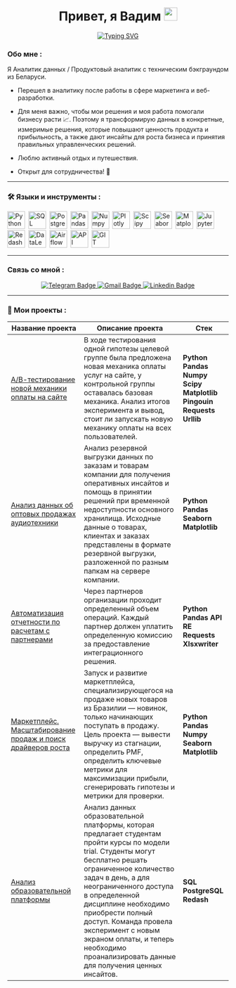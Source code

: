 <div align='center'>
<h1>
 Привет, я Вадим
  <img src="https://media.giphy.com/media/hvRJCLFzcasrR4ia7z/giphy.gif" width="30px"/>
</h1>
  
[![Typing SVG](https://readme-typing-svg.herokuapp.com?font=Montserrat&size=28&pause=10&color=FFFFFF&width=360&height=48&lines=Аналитик+данных+%F0%9F%94%A5;Продуктовый+аналитик+%F0%9F%94%A5)](https://git.io/typing-svg)
</div>

### Обо мне :
Я Аналитик данных / Продуктовый аналитик с техническим бэкграундом из Беларуси.

- Перешел в аналитику после работы в сфере маркетинга и веб-разработки.

- Для меня важно, чтобы мои решения и моя работа помогали бизнесу расти :chart_with_upwards_trend:. Поэтому я трансформирую данных в конкретные, измеримые решения, которые повышают ценность продукта и прибыльность, а также дают инсайты для роста бизнеса и принятия правильных управленческих решений.

- Люблю активный отдых и путешествия.

- Открыт для сотрудничества! :rocket:
<hr>

### 🛠️ Языки и инструменты : 
<div>
  <img src="https://img.shields.io/badge/python-white?logo=python&style=for-the-badge" title="Python" alt="Python" height="40"/>&nbsp;
  <img src="https://img.shields.io/badge/-SQL-00A4EF?style=for-the-badge&logo=SQL" title="SQL" alt="SQL" height="40"/>&nbsp;
  <img src="https://img.shields.io/badge/PostgreSQL-white?logo=PostgreSQL&s&style=for-the-badge" title="PostgreSQL" alt="PostgreSQL" height="40"/>&nbsp;
  <img src="https://img.shields.io/badge/pandas-white?logo=pandas&logoColor=blue&style=for-the-badge" title="Pandas" alt="Pandas" height="40"/>&nbsp;
  <img src="https://img.shields.io/badge/numpy-white?logo=numpy&logoColor=blue&style=for-the-badge" title="Numpy" alt="Numpy" height="40"/>&nbsp;
  <img src="https://img.shields.io/badge/plotly-white?logo=plotly&logoColor=blue&style=for-the-badge" title="Plotly" alt="Plotly" height="40"/>&nbsp;
  <img src="https://img.shields.io/badge/Scipy-white?logo=Scipy&logoColor=black&style=for-the-badge" title="Scipy" alt="Scipy" height="40"/>&nbsp;
  <img src="https://img.shields.io/badge/Seaborn-white?logo=Seaborn&logoColor=black&style=for-the-badge" title="Seaborn" alt="Seaborn" height="40"/>&nbsp;
  <img src="https://img.shields.io/badge/Matplotlib-white?logo=Matplotlib&logoColor=black&style=for-the-badge" title="Matplotlib" alt="Matplotlib" height="40"/>&nbsp;
  <img src="https://img.shields.io/badge/Jupyter_notebook-white?logo=Jupyter&style=for-the-badge" title="Jupyter" alt="Jupyter" height="40"/>&nbsp;
  <img src="https://img.shields.io/badge/redash-white?logo=redash&logoColor=black&style=for-the-badge" title="Redash" alt="Redash" height="40"/>&nbsp;
  <img src="https://img.shields.io/badge/Datalens-white?logo=Datalens&style=for-the-badge" title="DataLens" alt="DataLens" height="40"/>&nbsp;
  <img src="https://img.shields.io/badge/Airflow-white?style=for-the-badge&logo=Apache%20Airflow&logoColor=black" title="Airflow" alt="Airflow" height="40"/>&nbsp;
  <img src="https://img.shields.io/badge/-API-FF6600?style=for-the-badge&logo=API" title="API" alt="API" height="40"/>&nbsp;
  <img src="https://img.shields.io/badge/-GIT-FFF?style=for-the-badge&logo=GIT" title="GIT" alt="GIT" height="40"/>&nbsp;
</div>
<hr>

### Связь со мной : 
<div id="badges" align="center">
  <a href="https://t.me/vadimharkovets">
  <img src="https://img.shields.io/badge/Telegram-blue?logo=telegram&logoColor=white&style=for-the-badge" alt="Telegram Badge"/>
  </a>
  <a href="mailto:vadimharkovets@gmail.com">
  <img src="https://img.shields.io/badge/Gmail-D14836?style=for-the-badge&logo=gmail&logoColor=white" alt="Gmail Badge"/>
  </a>
  <a href="https://www.linkedin.com/in/vadim-harkovets/">
  <img src="https://img.shields.io/badge/LinkedIn-blue?style=for-the-badge&logo=linkedin&logoColor=white" alt="Linkedin Badge"/>
  </a>
</div>
<hr>

### :file_folder: Мои проекты : 
|Название проекта| Описание проекта| Стек|
|----------------|-----------------|-----|
|[A/В-тестирование новой механики оплаты на сайте](https://github.com/vadim-analyst/ab-test-payment)|В ходе тестирования одной гипотезы целевой группе была предложена новая механика оплаты услуг на сайте, у контрольной группы оставалась базовая механика. Анализ итогов эксперимента и вывод, стоит ли запускать новую механику оплаты на всех пользователей.|**Python** **Pandas** **Numpy** **Scipy** **Matplotlib** **Pingouin** **Requests** **Urllib**|
|[Анализ данных об оптовых продажах аудиотехники](https://github.com/vadim-analyst/audio-sales)|Анализ резервной выгрузки данных по заказам и товарам компании для получения оперативных инсайтов и помощь в принятии решений при временной недоступности основного хранилища. Исходные данные о товарах, клиентах и заказах представлены в формате резервной выгрузки, разложенной по разным папкам на сервере компании.|**Python** **Pandas** **Seaborn** **Matplotlib**|
|[Автоматизация отчетности по расчетам с партнерами](https://github.com/vadim-analyst/auto-report)|Через партнеров организации проходит определенный объем операций. Каждый партнер должен уплатить определенную комиссию за предоставление интеграционного решения.|**Python** **Pandas** **API** **RE** **Requests** **Xlsxwriter**|
|[Маркетплейс. Масштабирование продаж и поиск драйверов роста](https://github.com/vadim-analyst/marketplace)|Запуск и развитие маркетплейса, специализирующегося на продаже новых товаров из Бразилии — новинок, только начинающих поступать в продажу. Цель проекта — вывести выручку из стагнации, определить PMF, определить ключевые метрики для максимизации прибыли, сгенерировать гипотезы и метрики для проверки.|**Python** **Pandas** **Numpy** **Seaborn** **Matplotlib**|
|[Анализ образовательной платформы](https://github.com/vadim-analyst/edu-platform)|Анализ данных образовательной платформы, которая предлагает студентам пройти курсы по модели trial. Студенты могут бесплатно решать ограниченное количество задач в день, а для неограниченного доступа в определенной дисциплине необходимо приобрести полный доступ. Команда провела эксперимент с новым экраном оплаты, и теперь необходимо проанализировать данные для получения ценных инсайтов.|**SQL** **PostgreSQL** **Redash**|
